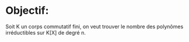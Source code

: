 # Objectif:

Soit K un corps commutatif fini, on veut trouver le nombre des polynômes
irréductibles sur K[X] de degré n.
